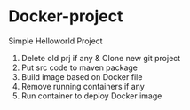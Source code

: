 # Docker-project

Simple Helloworld Project

1. Delete old prj if any & Clone new git project
2. Put src code to maven package
3. Build image based on Docker file
4. Remove running containers if any
5. Run container to deploy Docker image
